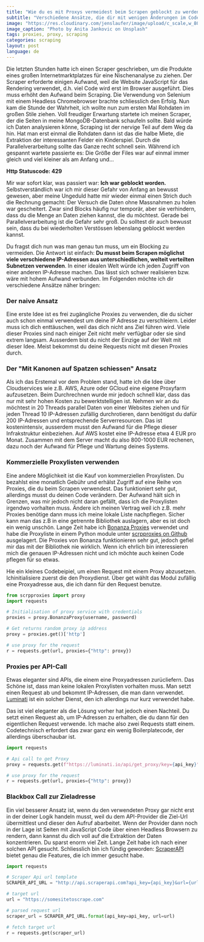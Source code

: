 ```yaml
---
title: "Wie du es mit Proxys vermeidest beim Scrapen geblockt zu werden"
subtitle: "Verschiedene Ansätze, die dir mit wenigen Änderungen im Code helfen"
image: "https://res.cloudinary.com/jenslaufer/image/upload/c_scale,w_800/v1592394603/anita-jankovic-KGbX1f3Uxtg-unsplash.jpg"
image_caption: "Photo by Anita Jankovic on Unsplash"
tags: proxies, proxy, scraping
categories: scraping
layout: post
language: de
---
```


Die letzten Stunden hatte ich einen Scraper geschrieben, um die Produkte eines großen Internetmarktplatzes für eine Nischenanalyse zu ziehen. Der Scraper erforderte einigen Aufwand, weil die Website JavaScript für das Rendering verwendet, d.h. viel Code wird erst im Browser ausgeführt. Dies muss erhöht den Aufwand beim Scraping. Die Verwendung von Selenium mit einem Headless Chromebrowser brachte schliesslich den Erfolg. Nun kam die Stunde der Wahrheit, ich wollte nun zum ersten Mal Rohdaten im großen Stile ziehen. Voll freudiger Erwartung startete ich meinen Scraper, der die Seiten in meine MongoDB-Datenbank schaufeln sollte. Bald würde ich Daten analysieren könne, Scraping ist der nervige Teil auf dem Weg da hin. Hat man erst einmal die Rohdaten dann ist das die halbe Miete, die Extraktion der interessanten Felder ein Kinderspiel. Durch die Parallelverarbeitung sollte das Ganze recht schnell sein. Während ich gespannt wartete passierte es: Die Größe der Files war auf einmal immer gleich und viel kleiner als am Anfang und...

__Http Statuscode: 429__

Mir war sofort klar, was passiert war: __Ich war geblockt worden.__ Selbstverständlich war ich mir dieser Gefahr von Anfang an bewusst gewesen, aber meine Ungeduld hatte mir wieder einmal einen Strich duch die Rechnung gemacht: Der Versuch die Daten  ohne Massnahmen zu holen war gescheitert. Zwar sind Blocks häufig nur temporär, aber sie verhindern, dass du die Menge an Daten ziehen kannst, die du möchtest. Gerade bei Parallelverarbeitung ist die Gefahr sehr groß. Du solltest dir auch bewusst sein, dass du bei wiederholten Verstössen lebenslang geblockt werden kannst.

Du fragst dich nun was man genau tun muss, um ein Blocking zu vermeiden. Die Antwort ist einfach: __Du musst beim Scrapen möglichst viele verschiedene IP-Adressen aus unterschiedlichen, welteit verteilten Subnetzen verwenden__. In einer idealen Welt würde ich jeden Zugriff von einer anderen IP-Adresse machen. Das lässt sich schwer realisieren bzw. wäre mit hohem Aufwand verbunden. Im Folgenden möchte ich dir verschiedene Ansätze näher bringen:

### Der naive Ansatz

Eine erste Idee ist es frei zugängliche Proxies zu verwenden, die du sicher auch schon einmal verwendest um deine IP Adresse zu verschleiern. Leider muss ich dich enttäuschen, weil das dich nicht ans Ziel führen wird. Viele dieser Proxies sind nach einiger Zeit nicht mehr verfügbar oder sie sind extrem langsam. Ausserdem bist du nicht der Einzige auf der Welt mit dieser Idee. Meist bekommst du deine Requests nicht mit diesen Proxies durch.

### Der "Mit Kanonen auf Spatzen schiessen" Ansatz

Als ich das Erstemal vor dem Problem stand, hatte ich die Idee über Cloudservices wie z.B. AWS, Azure oder GCloud eine eigene Proxyfarm aufzusetzen. Beim Durchrechnen wurde mir jedoch schnell klar, dass das nur mit sehr hohen Kosten zu bewerktstelligen ist. Nehmen wir an du möchtest in 20 Threads parallel Daten von einer Websites ziehen und für jeden Thread 10 IP-Adressen zufällig durchrotieren, dann benötigst du dafür 200 IP-Adressen und entsprechende Serverresourcen. Das ist kostenintensiv, ausserdem musst den Aufwand für die Pflege dieser Infrakstruktur einbeziehen. Auf AWS kostet eine IP-Adresse etwa 4 EUR pro Monat. Zusammen mit dem Server macht du also 800-1000 EUR rechenen, dazu noch der Aufwand für Pflege und Wartung deines Systems.

### Kommerzielle Proxylisten verwenden

Eine andere Möglichkeit ist die Kauf von kommerziellen Proxylisten. Du bezahlst eine monatlich Gebühr und erhälst Zugriff auf eine Reihe von Proxies, die du beim Scrapen verwendest. Das funktioniert sehr gut, allerdings musst du deinen Code verändern. Der Aufwand hält sich in Grenzen, was mir jedoch nicht daran gefällt, dass ich die Proxylisten irgendwo vorhalten muss. Ändere ich meinen Vertrag weil ich z.B. mehr Proxies benötige dann muss ich meine lokale Liste nachpflegen. Sicher kann man das z.B in eine getrennte Bibliothek auslagern, aber es ist doch ein wenig unschön. Lange Zeit habe ich [Bonanza Proxies](https://proxybonanza.com/?aff_id=831) verwendet und habe die Proxyliste in einem Python module unter [scrpproxies on Github](https://github.com/jenslaufer/scrpproxies) ausgelagert. Die Proxies von Bonanza funktionieren sehr gut, jedoch gefiel mir das mit der Bibliothek nie wirklich. Wenn ich ehrlich bin interessieren mich die genauen IP-Adressen nicht und ich möchte auch keinen Code pflegen für so etwas. 

Hie ein kleines Codebeipiel, um einen Request mit einem Proxy abzusetzen. Ichinitialisiere zuerst die den Proxydienst. Über get wählt das Modul zufällig eine Proxyadresse aus, die ich dann für den Request benutze.


```python
from scrpproxies import proxy
import requests

# Initialisation of proxy service with credentials
proxies = proxy.BonanzaProxy(username, password)

# Get returns random proxy ip address
proxy = proxies.get()['http']

# use proxy for the request
r = requests.get(url, proxies={"http": proxy})
```

### Proxies per API-Call

Etwas eleganter sind APIs, die einem eine Proxyadressen zurücliefern. Das Schöne ist, dass man keine lokalen Proxylisten vorhalten muss. Man setzt einen Request ab und bekommt IP-Adressen, die man dann verwendet. [Luminati](https://luminati.io/?affiliate=ref_5ee711e0c7669177ab29ff24) ist ein solcher Dienst, den ich allerdings nur kurz verwendet habe.

Das ist viel eleganter als die Lösung vorher hat jedoch einen Nachteil. Du setzt einen Request ab, um IP-Adressen zu erhalten, die du dann für den eigentlichen Request verwende. Ich mache also zwei Requests statt einem. Codetechnisch erfordert das zwar ganz ein wenig Boilerplatecode, der allerdings überschaubar ist.

```python
import requests

# Api call to get Proxy
proxy = requests.get(f"https://luminati.io/api/get_proxy/key={api_key}").text

# use proxy for the request
r = requests.get(url, proxies={"http": proxy})

```


### Blackbox Call zur Zieladresse

Ein viel besserer Ansatz ist, wenn du den verwendeten Proxy gar nicht erst in der deiner Logik handeln musst, weil du dem API-Provider die Ziel-Url übermittlest und dieser den Aufruf abarbeitet. Wenn der Provider dann noch in der Lage ist Seiten mit JavaScript Code über einen Headless Browsern zu rendern, dann kannst du dich voll auf die Extraktion der Daten konzentrieren. 
Du sparst enorm viel Zeit. Lange Zeit habe ich nach einer solchen API gesucht. Schliesslich bin ich fündig geworden:  [ScraperAPI](https://www.scraperapi.com?fpr=jens78) bietet genau die Features, die ich immer gesucht habe.

```python
import requests

# Scraper Api url template
SCRAPER_API_URL = "http://api.scraperapi.com?api_key={api_key}&url={url}"

# target url
url = "https://somesitetoscrape.com"

# parsed request url
scraper_url = SCRAPER_API_URL.format(api_key=api_key, url=url)

# fetch target url
r = requests.get(scraper_url)

```
